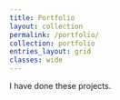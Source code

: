 ```yaml
---
title: Portfolio
layout: collection
permalink: /portfolio/
collection: portfolio
entries_layout: grid
classes: wide
---
```


I have done these projects. 

